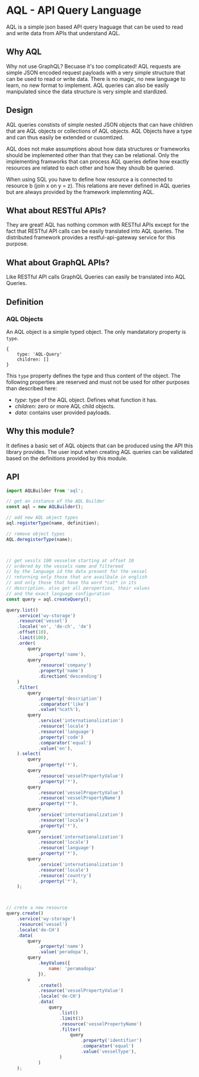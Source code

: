# AQL - API Query Language

AQL is a simple json based API query lnaguage that can be used to read 
and write data from APIs that understand AQL.

## Why AQL

Why not use GraphQL? Becuase it's too complicated! AQL requests are simple
JSON encoded request payloads with a very simple structure that can be used
to read or write data. There is no magic, no new language to learn, no new 
format to implement. AQL queries can also be easily manipulated since the 
data structure is very simple and stardized.


## Design

AQL queries constists of simple nested JSON objects that can have children 
that are AQL objects or collections of AQL objects. AQL Objects have a type 
and can thus easily be extended or cusomtized.

AQL does not make assumptions about how data structures or frameworks should
be implemented other than that they can be relational. Only the implementing
framworks that can process AQL queries define how exactly resources are related
to each other and how they shoulb be queried.

When using SQL you have to define how resource a is connected to resource b 
(join x on y = z). This relations are never defined in AQL queries but are 
always provided by the framework implemnting AQL.


## What about RESTful APIs?

They are great! AQL has nothing common with RESTful APIs except for the fact
that RESTful API calls can be easily translated into AQL queries. The distributed
framework provides a restful-api-gateway service for this purpose.


## What about GraphQL APIs?

Like RESTful API calls GraphQL Queries can easily be translated into AQL Queries.


## Definition

### AQL Objects

An AQL object is a simple typed object. The only mandatatory property is `type`. 

```
{
    type: 'AQL-Query'
    children: []
}
```

This `type` property defines the type and thus content of the object. The  
following properties are reserved and must not be used for other purposes 
than described here:

- *type*: type of the AQL object. Defines what function it has.
- *children*: zero or more AQL child objects.
- *data*: contains user provided payloads.


## Why this module?

It defines a basic set of AQL objects that can be produced using the API this 
library provides. The user input when creating AQL queries can be validated
based on the definitions provided by this module.


## API

```javascript
import AQLBuilder from 'aql';

// get an instance of the AQL Builder
const aql = new AQLBuilder();

// add new AQL object types
aql.registerType(name, definition);

// remove object types
AQL.deregisterType(name);



// get vessls 100 vesselsm starting at offset 10
// ordered by the vessels name and filtereed
// by the language id the data present for the vessel
// returning only those that are availbale in english
// and only those that have tha word *cat* in its 
// description. also get all peroperties, their values
// and the exact language configuration
const query = aql.createQuery();

query.list()
    .service('wy-storage')
    .resource('vessel')
    .locale('en', 'de-ch', 'de')
    .offset(10),
    .limit(100),
    .order(
        query
            .property('name'), 
        query
            .resource('company')
            .property('name')
            .direction('descending')
    )
    .filter(
        query
            .property('description')
            .comparator('like')
            .value('%cat%'),
        query
            .service('internationalization')
            .resource('locale')
            .resource('language')
            .property('code')
            .comparator('equal')
            .value('en'),
    ).select(
        query
            .property('*'),
        query
            .resource('vesselPropertyValue')
            .property('*'),
        query
            .resource('vesselPropertyValue')
            .resource('vesselPropertyName')
            .property('*'),
        query
            .service('internationalization')
            .resource('locale')
            .property('*'),
        query
            .service('internationalization')
            .resource('locale')
            .resource('language')
            .property('*'),
        query
            .service('internationalization')
            .resource('locale')
            .resource('country')
            .property('*'),
    );



// crete a new resource
query.create()
    .service('wy-storage')
    .resource('vessel')
    .locale('de-CH')
    .data(
        query
            .property('name')
            .value('peradopa'),
        query
            .keyValues({
                name: 'peramadopa'
            }),
        v
            .create()
            .resource('vesselPropertyValue')
            .locale('de-CH')
            .data(
                query
                    .list()
                    .limit(1)
                    .resource('vesselPropertyName')
                    .filter(
                        query
                            .property('identifier')
                            .comparator('equal')
                            .value('vesselType'),
                    )
            )
    );
```